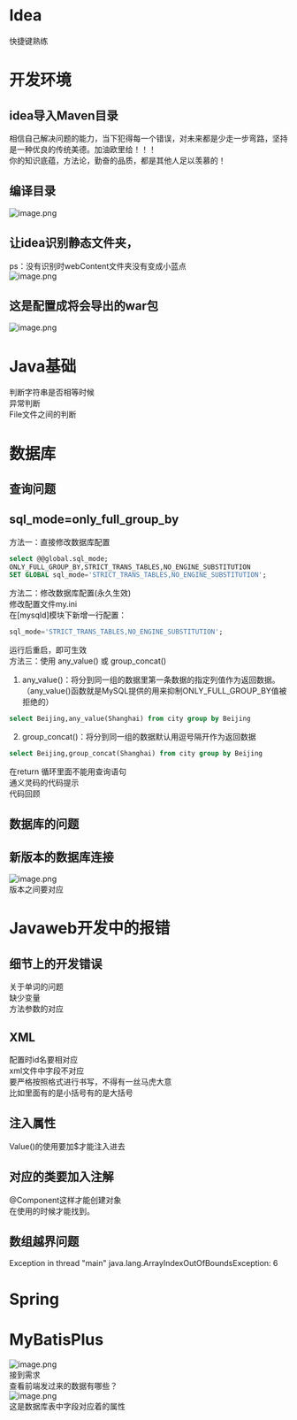 # Idea
快捷键熟练
# 开发环境
## idea导入Maven目录
相信自己解决问题的能力，当下犯得每一个错误，对未来都是少走一步弯路，坚持是一种优良的传统美德。加油欧里给！！！<br />你的知识底蕴，方法论，勤奋的品质，都是其他人足以羡慕的！
## 编译目录
![image.png](https://cdn.nlark.com/yuque/0/2022/png/29688613/1661397327129-e9cce257-1a51-47d6-983f-cd6ddf4d6d47.png#averageHue=%233d4145&clientId=u39ece894-3217-4&from=paste&id=ue7b7c111&originHeight=520&originWidth=1120&originalType=url&ratio=1&rotation=0&showTitle=false&size=53863&status=done&style=none&taskId=ub7d0a22f-c412-4b2f-8c20-2663271acda&title=)
## 让idea识别静态文件夹，
ps：没有识别时webContent文件夹没有变成小蓝点<br />![image.png](https://cdn.nlark.com/yuque/0/2022/png/29688613/1661397353718-43d4756a-fc7c-45d8-b986-094ecfe25760.png#averageHue=%233d4146&clientId=u39ece894-3217-4&from=paste&id=uedaae052&originHeight=977&originWidth=1296&originalType=url&ratio=1&rotation=0&showTitle=false&size=87391&status=done&style=none&taskId=u88daa717-195e-463d-9683-c6c89900eed&title=)
## 这是配置成将会导出的war包
![image.png](https://cdn.nlark.com/yuque/0/2022/png/29688613/1661397401402-5333475c-cfbe-4487-97fe-6e76d74e0592.png#averageHue=%233d4246&clientId=u39ece894-3217-4&from=paste&id=u51579aa9&originHeight=534&originWidth=931&originalType=url&ratio=1&rotation=0&showTitle=false&size=51713&status=done&style=none&taskId=u915548f2-44b8-421f-8de2-cde4a3a9fc4&title=)
# Java基础
判断字符串是否相等时候<br />异常判断<br />File文件之间的判断
# 数据库
## 查询问题
## sql_mode=only_full_group_by 
方法一：直接修改数据库配置
```sql
select @@global.sql_mode;
ONLY_FULL_GROUP_BY,STRICT_TRANS_TABLES,NO_ENGINE_SUBSTITUTION
SET GLOBAL sql_mode='STRICT_TRANS_TABLES,NO_ENGINE_SUBSTITUTION';
```
方法二：修改数据库配置(永久生效)<br />修改配置文件my.ini<br />在[mysqld]模块下新增一行配置：
```sql
sql_mode='STRICT_TRANS_TABLES,NO_ENGINE_SUBSTITUTION';
```
运行后重启，即可生效<br />方法三：使用 any_value() 或 group_concat()

1. any_value()：将分到同一组的数据里第一条数据的指定列值作为返回数据。 （any_value()函数就是MySQL提供的用来抑制ONLY_FULL_GROUP_BY值被拒绝的）
```sql
select Beijing,any_value(Shanghai) from city group by Beijing
```

2. group_concat()：将分到同一组的数据默认用逗号隔开作为返回数据
```sql
select Beijing,group_concat(Shanghai) from city group by Beijing
```
在return 循环里面不能用查询语句	<br />通义灵码的代码提示<br />代码回顾

## 数据库的问题
## 新版本的数据库连接
![image.png](https://cdn.nlark.com/yuque/0/2022/png/29688613/1661399038176-4bfe8d03-ae65-41bc-bf21-0633b49924e4.png#averageHue=%231f1f29&clientId=u39ece894-3217-4&from=paste&height=192&id=udf026e52&originHeight=238&originWidth=574&originalType=binary&ratio=1&rotation=0&showTitle=false&size=27600&status=done&style=none&taskId=u3d062cbd-9d12-4ae2-93bd-f32f76c707b&title=&width=463.05880868546916)<br />版本之间要对应
# Javaweb开发中的报错
## 细节上的开发错误
关于单词的问题<br />缺少变量<br />方法参数的对应
## XML
配置时id名要相对应<br />xml文件中字段不对应<br />要严格按照格式进行书写，不得有一丝马虎大意<br />比如里面有的是小括号有的是大括号
## 注入属性
Value()的使用要加$才能注入进去
## 对应的类要加入注解
@Component这样才能创建对象<br />在使用的时候才能找到。
## 数组越界问题
Exception in thread "main" java.lang.ArrayIndexOutOfBoundsException: 6
# Spring
# MyBatisPlus
![image.png](https://cdn.nlark.com/yuque/0/2024/png/29688613/1715827542493-1c0ee449-3b97-4e4d-bc86-9990ce275a3d.png#averageHue=%2333343e&clientId=udc8fff46-c485-4&from=paste&height=183&id=uf066fa3a&originHeight=227&originWidth=1338&originalType=binary&ratio=1.2395833730697632&rotation=0&showTitle=false&size=296368&status=done&style=none&taskId=ud9233961-43a4-40dd-af55-e22a16ecc03&title=&width=1079.394923381808)<br />接到需求<br />查看前端发过来的数据有哪些？<br />![image.png](https://cdn.nlark.com/yuque/0/2024/png/29688613/1715827678766-5d376bd6-fe51-4de3-89db-4fe7875531d9.png#averageHue=%2335343c&clientId=udc8fff46-c485-4&from=paste&height=101&id=u8ed6d7db&originHeight=125&originWidth=866&originalType=binary&ratio=1.2395833730697632&rotation=0&showTitle=false&size=98377&status=done&style=none&taskId=ua03f7013-e2f9-424b-8a2e-09913426628&title=&width=698.6218263442793)<br />这是数据库表中字段对应着的属性



